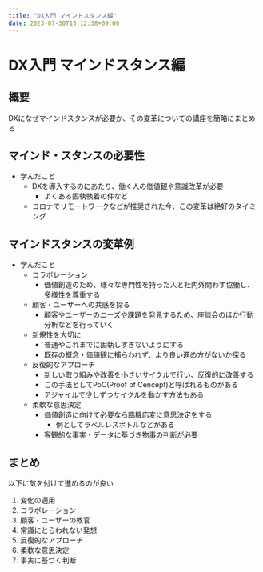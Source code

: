 ```yaml
---
title: "DX入門 マインドスタンス編"
date: 2023-07-30T15:12:38+09:00
---
```


# DX入門 マインドスタンス編

## 概要

DXになぜマインドスタンスが必要か、その変革についての講座を簡略にまとめる

## マインド・スタンスの必要性

- 学んだこと
  - DXを導入するのにあたり、働く人の価値観や意識改革が必要
    - よくある固執執着の件など
  - コロナでリモートワークなどが推奨された今、この変革は絶好のタイミング

## マインドスタンスの変革例

- 学んだこと
  - コラボレーション
    - 価値創造のため、様々な専門性を持った人と社内外問わず協働し、多様性を尊重する
  - 顧客・ユーザーへの共感を探る
    - 顧客やユーザーのニーズや課題を発見するため、座談会のほか行動分析などを行っていく
  - 新規性を大切に
    - 普通やこれまでに固執しすぎないようにする
    - 既存の概念・価値観に捕らわれず、より良い進め方がないか探る
  - 反復的なアプローチ
    - 新しい取り組みや改善を小さいサイクルで行い、反復的に改善する
    - この手法としてPoC(Proof of Cencept)と呼ばれるものがある
    - アジャイルで少しずつサイクルを動かす方法もある
  - 柔軟な意思決定
    - 価値創造に向けて必要なら臨機応変に意思決定をする
      - 例としてラベルレスボトルなどがある
    - 客観的な事実・データに基づき物事の判断が必要

## まとめ

以下に気を付けて進めるのが良い
1. 変化の適用
2. コラボレーション
3. 顧客・ユーザーの教官
4. 常識にとらわれない発想
5. 反復的なアプローチ
6. 柔軟な意思決定
7. 事実に基づく判断